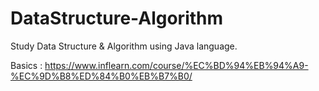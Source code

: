 # DataStructure-Algorithm

Study Data Structure & Algorithm using Java language.

Basics : https://www.inflearn.com/course/%EC%BD%94%EB%94%A9-%EC%9D%B8%ED%84%B0%EB%B7%B0/
